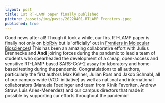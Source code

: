 ```yaml
---
layout: post
title: 1st RT-LAMP paper finally published
picture: /assets/img/posts/20220401-RTLAMP_Frontiers.jpeg
published: true
---
```

Good news after all! Though it took a while, our first RT-LAMP paper is finally not only on [bioRxiv](https://www.biorxiv.org/content/10.1101/2020.06.23.166397v3) but is 'officially' out in [Frontiers in Molecular Biosciences](https://www.frontiersin.org/articles/10.3389/fmolb.2022.801309/full)!
This has been an amazing collaborative effort with Julius Brennecke and **Andi** joining forces during the pandemic to lead a team of students who spearheaded the development of a cheap, open-access and sensitive RT-LAMP-based SARS-CoV-2 assay for laboratory and home-based testing during the pandemic.
Congratulations to all authors, particularly the first authors Max Kellner, Julian Ross and Jakob Schnabl, all of our campus-wide (VCDI initiative) as well as national and international collaborators (Manuela Foedinger and team from Klinik Favoriten, Andrew Straw, Luis Aries-Menendez) and our campus directors that made it possible by supporting our efforts throughout the pandemic! 


